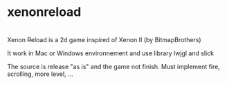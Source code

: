 #
# xenonreload
#

Xenon Reload is a 2d game inspired of Xenon II (by BitmapBrothers)

It work in Mac or Windows environnement and use library lwjgl and slick

The source is release "as is" and the game not finish. Must implement fire, scrolling, more level, ...
